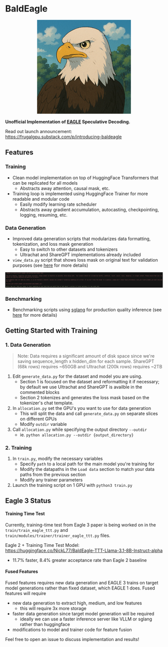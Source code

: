 # BaldEagle
<p align="center">
  <img src="assets/bald_eagle_logo.png" width="300">
</p>

<b>Unofficial Implementation of [EAGLE](https://github.com/SafeAILab/EAGLE/tree/main) Speculative Decoding.</b>

Read out launch announcement: https://frugalgpu.substack.com/p/introducing-baldeagle

## Features

### Training
- Clean model implementation on top of HuggingFace Transformers that can be replicated for all models
    - Abstracts away attention, causal mask, etc.
- Training loop is implemented using HuggingFace Trainer for more readable and modular code
    - Easily modify learning rate scheduler
    - Abstracts away gradient accumulation, autocasting, checkpointing, logging, resuming, etc.

### Data Generation
- Improved data generation scripts that modularizes data formatting, tokenization, and loss mask generation
    - Easy to switch to other datasets and tokenizers
    - Ultrachat and ShareGPT implementations already included
- `view_data.py` script that shows loss mask on original text for validation purposes (see [here](generate_data/README.md) for more details)

<p align="center">
  <img src="assets/example_view_data.png" width="800">
</p>

### Benchmarking
- Benchmarking scripts using [sglang](https://github.com/sgl-project/sglang) for production quality inference (see [here](benchmark/README.md) for more details)

## Getting Started with Training

### 1. Data Generation
> Note: Data requires a significant amount of disk space since we're saving sequence_length x hidden_dim for each sample. ShareGPT (68k rows) requires ~650GB and Ultrachat (200k rows) requires ~2TB

1. Edit `generate_data.py` for the dataset and model you are using.
    - Section 1 is focused on the dataset and reformatting it if necessary; by default we use Ultrachat and ShareGPT is availble in the commented blocks
    - Section 2 tokenizes and generates the loss mask based on the tokenizer's chat template.
2. In `allocation.py` set the GPU's you want to use for data generation
    - This will split the data and call `generate_data.py` on separate slices on different GPUs
    - Modify `outdir` variable 
3. Call `allocation.py` while specifying the output directory `--outdir`
    - ie. `python allocation.py --outdir {output_directory}`

### 2. Training
1. In `train.py`, modify the necessary variables
    - Specify `path` to a local path for the main model you're training for
    - Modify the datapaths in the `Load data` section to match your data paths from the previous section
    - Modify any trainer parameters
2. Launch the training script on 1 GPU with `python3 train.py`

## Eagle 3 Status
#### Training Time Test
Currently, training-time test from Eagle 3 paper is being worked on in the `train/train_eagle_ttt.py` and `train/modules/trainer/trainer_eagle_ttt.py` files.

Eagle 2 + Training Time Test Model: https://huggingface.co/NickL77/BaldEagle-TTT-Llama-3.1-8B-Instruct-alpha
- 11.7% faster, 8.4% greater acceptance rate than Eagle 2 baseline

#### Fused Features
Fused features requires new data generation and EAGLE 3 trains on target model generations rather than fixed dataset, which EAGLE 1 does. Fused features will require
- new data generation to extract high, medium, and low features
    - this will require 3x more storage
- faster data generation since target model generation will be required
    - ideally we can use a faster inference server like VLLM or sglang rather than huggingface
- modifications to model and trainer code for feature fusion

Feel free to open an issue to discuss implementation and results!